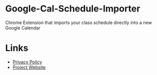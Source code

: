 # Google-Cal-Schedule-Importer
Chrome Extension that imports your class schedule directly into a new Google Calendar

# Links
- [Privacy Policy](https://abelweldaregay.github.io/Google-Cal-Schedule-Importer/privacy.html)
- [Project Website](https://abelweldaregay.github.io/Google-Cal-Schedule-Importer/privacy.html)
